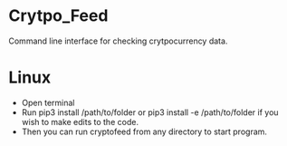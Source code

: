 # Crytpo_Feed
Command line interface for checking crytpocurrency data.

# Linux
- Open terminal
- Run pip3 install /path/to/folder or pip3 install -e /path/to/folder if you wish to make edits to the code.
- Then you can run cryptofeed from any directory to start program.
